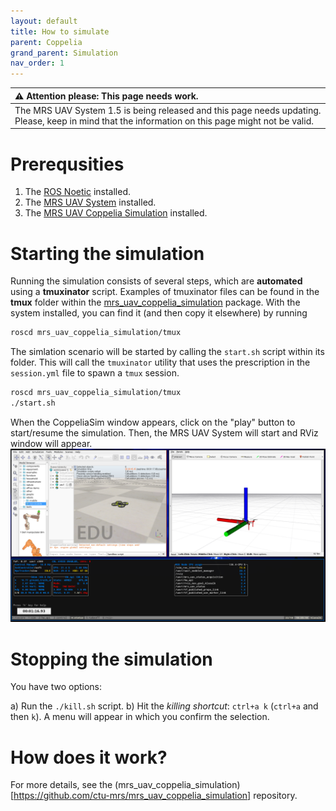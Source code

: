 ```yaml
---
layout: default
title: How to simulate
parent: Coppelia
grand_parent: Simulation
nav_order: 1
---
```


| :warning: **Attention please: This page needs work.**                                                                                             |
| :---                                                                                                                                              |
| The MRS UAV System 1.5 is being released and this page needs updating. Please, keep in mind that the information on this page might not be valid. |

# Prerequsities

1. The [ROS Noetic](http://wiki.ros.org/noetic/Installation/Ubuntu) installed.
2. The [MRS UAV System](https://github.com/ctu-mrs/mrs_uav_system) installed.
3. The [MRS UAV Coppelia Simulation](https://github.com/ctu-mrs/mrs_uav_coppelia_simulation) installed.

# Starting the simulation

Running the simulation consists of several steps, which are **automated** using a **tmuxinator** script.
Examples of tmuxinator files can be found in the **tmux** folder within the [mrs_uav_coppelia_simulation](https://github.com/ctu-mrs/mrs_uav_coppelia_simulation) package.
With the system installed, you can find it (and then copy it elsewhere) by running
```bash
roscd mrs_uav_coppelia_simulation/tmux
```

The simlation scenario will be started by calling the `start.sh` script within its folder.
This will call the `tmuxinator` utility that uses the prescription in the `session.yml` file to spawn a `tmux` session.
```bash
roscd mrs_uav_coppelia_simulation/tmux
./start.sh
```

When the CoppeliaSim window appears, click on the "play" button to start/resume the simulation.
Then, the MRS UAV System will start and RViz window will appear.
![](fig/coppelia_windows.png)

# Stopping the simulation

You have two options:

a) Run the `./kill.sh` script.
b) Hit the _killing shortcut_: `ctrl+a k` (`ctrl+a` and then `k`). A menu will appear in which you confirm the selection.

# How does it work?

For more details, see the (mrs_uav_coppelia_simulation)[https://github.com/ctu-mrs/mrs_uav_coppelia_simulation] repository.
